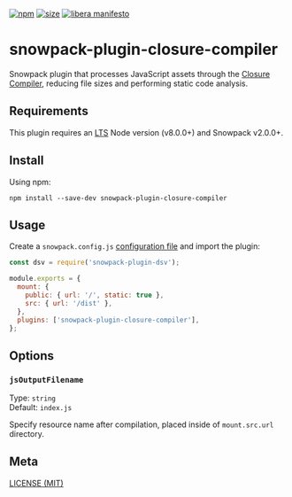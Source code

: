 [npm]: https://img.shields.io/npm/v/snowpack-plugin-closure-compiler
[npm-url]: https://www.npmjs.com/package/snowpack-plugin-closure-compiler
[size]: https://packagephobia.now.sh/badge?p=snowpack-plugin-closure-compiler
[size-url]: https://packagephobia.now.sh/result?p=snowpack-plugin-closure-compiler

[![npm][npm]][npm-url]
[![size][size]][size-url]
[![libera manifesto](https://img.shields.io/badge/libera-manifesto-lightgrey.svg)](https://liberamanifesto.com)

# snowpack-plugin-closure-compiler

Snowpack plugin that processes JavaScript assets through the [Closure Compiler](https://developers.google.com/closure/compiler), reducing file sizes and performing static code analysis.

## Requirements

This plugin requires an [LTS](https://github.com/nodejs/Release) Node version (v8.0.0+) and Snowpack v2.0.0+.

## Install

Using npm:

```console
npm install --save-dev snowpack-plugin-closure-compiler
```

## Usage

Create a `snowpack.config.js` [configuration file](https://www.snowpack.dev/reference/configuration) and import the plugin:

```js
const dsv = require('snowpack-plugin-dsv');

module.exports = {
  mount: {
    public: { url: '/', static: true },
    src: { url: '/dist' },
  },
  plugins: ['snowpack-plugin-closure-compiler'],
};
```
<!-- 
For other types of delimiters, set the `delimiter` property of the options object to the appropriate character. Note: You will have to set the file extension of your custom files to `.dsv`.

```js
module.exports = {
  mount: { ... },
  plugins: [['snowpack-plugin-dsv', { delimiter: '~' }]],
};
``` -->

## Options

### `jsOutputFilename`

Type: `string`<br>
Default: `index.js`

Specify resource name after compilation, placed inside of `mount.src.url` directory.

<!-- ### `delimiters`

Type: `array`<br>
Default: `null`

Declares multiple file extensions and delimiters to be used during build. The extension and delimiter are indicated by a custom file extension alone - a `.%sv` file will be automatically delimited with `%`.

### `processRow`

Type: `function`<br>
Default: `null`

Specifies a function which processes and manipulates each row in the parsed array. The function can manipulate the passed `row`.

This option could be used for converting numeric `string` values into `number` values - see example below.

```js
dsv({
  processRows: (row, id) => {
    Object.keys(row).forEach((key, id) => {
      let value = row[key].trim();
      row[key] = isNaN(Number(value)) ? value : Number(value);
    });
  },
});
``` -->

## Meta

[LICENSE (MIT)](./LICENSE.md)